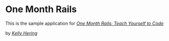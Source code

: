 # One Month Rails

This is the sample application for
[*One Month Rails: Teach Yourself to Code*](http://onemonthrails.com)

by [*Kelly Hering*](http://kellyghering.com)

